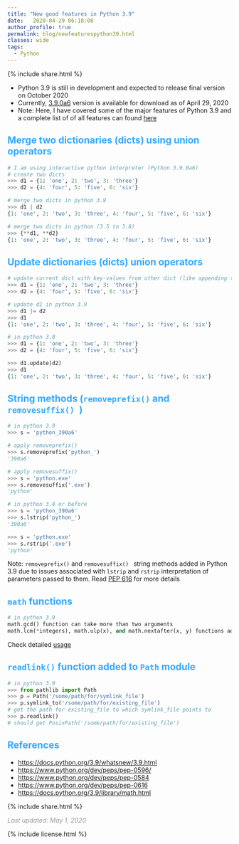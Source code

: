 ```yaml
---
title: "New good features in Python 3.9"
date:   2020-04-29 06:18:08
author_profile: true
permalink: blog/newfeaturespython39.html
classes: wide
tags:
  - Python
---
```

<p>
{% include  share.html %}
</p>

- Python 3.9 is still in development and expected to release final version on October 2020
- Currently, <a href='https://www.python.org/downloads/release/python-390a6/' target='_blank'>3.9.0a6</a> version is available for download as of April 29, 2020
- Note: Here, I have covered some of the major features of Python 3.9 and a complete list of of all features can found
  <a href='https://docs.python.org/3.9/whatsnew/3.9.html' target='_blank'>here</a>

## <span style="color:#33a8ff">Merge two dictionaries (dicts) using union operators</span>

```python
# I am using interactive python interpreter (Python 3.9.0a6)
# create two dicts
>>> d1 = {1: 'one', 2: 'two', 3: 'three'}
>>> d2 = {4: 'four', 5: 'five', 6: 'six'}

# merge two dicts in python 3.9
>>> d1 | d2
{1: 'one', 2: 'two', 3: 'three', 4: 'four', 5: 'five', 6: 'six'}

# merge two dicts in python (3.5 to 3.8)
>>> {**d1, **d2}
{1: 'one', 2: 'two', 3: 'three', 4: 'four', 5: 'five', 6: 'six'}

```

## <span style="color:#33a8ff">Update dictionaries (dicts) union operators</span>
```python
# update current dict with key-values from other dict (like appending the dict)
>>> d1 = {1: 'one', 2: 'two', 3: 'three'}
>>> d2 = {4: 'four', 5: 'five', 6: 'six'}

# update d1 in python 3.9
>>> d1 |= d2
>>> d1
{1: 'one', 2: 'two', 3: 'three', 4: 'four', 5: 'five', 6: 'six'}

# in python 3.8
>>> d1 = {1: 'one', 2: 'two', 3: 'three'}
>>> d2 = {4: 'four', 5: 'five', 6: 'six'}

>>> d1.update(d2)
>>> d1
{1: 'one', 2: 'two', 3: 'three', 4: 'four', 5: 'five', 6: 'six'}

```

## <span style="color:#33a8ff">String methods (`removeprefix()` and `removesuffix() `)</span>
```python
# in python 3.9
>>> s = 'python_390a6'

# apply removeprefix()
>>> s.removeprefix('python_')
'390a6'

# apply removesuffix()
>>> s = 'python.exe'
>>> s.removesuffix('.exe')
'python'

# in python 3.8 or before
>>> s = 'python_390a6'
>>> s.lstrip('python_')
'390a6'

>>> s = 'python.exe'
>>> s.rstrip('.exe')
'python'
```
Note: `removeprefix()` and `removesuffix() ` string methods added in Python 3.9 due to
issues associated with `lstrip` and `rstrip` interpretation of parameters passed to them.
Read  <a href='https://www.python.org/dev/peps/pep-0616' target='_blank'>PEP 616</a> for more details


## <span style="color:#33a8ff">`math` functions</span>
```python
# in python 3.9
math.gcd() function can take more than two arguments
math.lcm(*integers), math.ulp(x), and math.nextafter(x, y) functions added

```
Check detailed <a href="https://docs.python.org/3.9/library/math.html" target='_blank'>usage</a>

## <span style="color:#33a8ff">`readlink()` function added to `Path` module</span>
```python
# in python 3.9
>>> from pathlib import Path
>>> p = Path('/some/path/for/symlink_file')
>>> p.symlink_to('/some/path/for/existing_file')
# get the path for existing_file to which symlink_file points to
>>> p.readlink()
# should get PosixPath('/some/path/for/existing_file')

```

## <span style="color:#33a8ff">References</span>
- https://docs.python.org/3.9/whatsnew/3.9.html
- https://www.python.org/dev/peps/pep-0596/
- https://www.python.org/dev/peps/pep-0584
- https://www.python.org/dev/peps/pep-0616
- https://docs.python.org/3.9/library/math.html



<p>
{% include  share.html %}
</p>

<span style="color:#9e9696"><i> Last updated: May 1, 2020</i> </span>

<p>
{% include  license.html %}
</p>